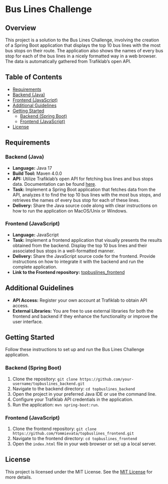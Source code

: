 # Bus Lines Challenge

## Overview
This project is a solution to the Bus Lines Challenge, involving the creation of a Spring Boot application that displays the top 10 bus lines with the most bus stops on their route. The application also shows the names of every bus stop for each of the bus lines in a nicely formatted way in a web browser. The data is automatically gathered from Trafiklab’s open API.

## Table of Contents
- [Requirements](#requirements)
- [Backend (Java)](#backend-java)
- [Frontend (JavaScript)](#frontend-javascript)
- [Additional Guidelines](#additional-guidelines)
- [Getting Started](#getting-started)
    - [Backend (Spring Boot)](#backend-spring-boot-1)
    - [Frontend (JavaScript)](#frontend-javascript-1)
- [License](#license)

## Requirements

### Backend (Java)
- **Language:** Java 17
- **Build Tool:** Maven 4.0.0
- **API:** Utilize Trafiklab’s open API for fetching bus lines and bus stops data. Documentation can be found [here](https://www.trafiklab.se/api/sl-hallplatser-och-linjer-2).
- **Task:** Implement a Spring Boot application that fetches data from the API, analyzes it to find the top 10 bus lines with the most bus stops, and retrieves the names of every bus stop for each of these lines.
- **Delivery:** Share the Java source code along with clear instructions on how to run the application on MacOS/Unix or Windows.

### Frontend (JavaScript)
- **Language:** JavaScript
- **Task:** Implement a frontend application that visually presents the results obtained from the backend. Display the top 10 bus lines and their associated bus stops in a well-formatted manner.
- **Delivery:** Share the JavaScript source code for the frontend. Provide instructions on how to integrate it with the backend and run the complete application.
- **Link to the Frontend repository:** [topbuslines_frontend](https://github.com/Yommievata/topbuslines_frontend)

## Additional Guidelines
- **API Access:** Register your own account at Trafiklab to obtain API access.
- **External Libraries:** You are free to use external libraries for both the frontend and backend if they enhance the functionality or improve the user interface.

## Getting Started
Follow these instructions to set up and run the Bus Lines Challenge application.

### Backend (Spring Boot)
1. Clone the repository: `git clone https://github.com/your-username/topbuslines_backend.git`
2. Navigate to the backend directory: `cd topbuslines_backend`
3. Open the project in your preferred Java IDE or use the command line.
4. Configure your Trafiklab API credentials in the application.
5. Run the application: `mvn spring-boot:run`.

### Frontend (JavaScript)
1. Clone the frontend repository: `git clone https://github.com/Yommievata/topbuslines_frontend.git`
2. Navigate to the frontend directory: `cd topbuslines_frontend`
3. Open the `index.html` file in your web browser or set up a local server.

## License
This project is licensed under the MIT License. See the [MIT License](LICENSE) for more details.

